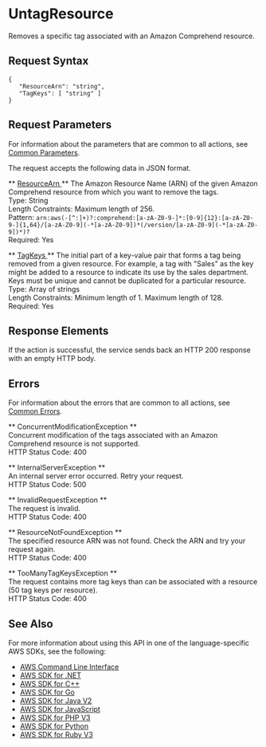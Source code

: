 # UntagResource<a name="API_UntagResource"></a>

Removes a specific tag associated with an Amazon Comprehend resource\. 

## Request Syntax<a name="API_UntagResource_RequestSyntax"></a>

```
{
   "ResourceArn": "string",
   "TagKeys": [ "string" ]
}
```

## Request Parameters<a name="API_UntagResource_RequestParameters"></a>

For information about the parameters that are common to all actions, see [Common Parameters](CommonParameters.md)\.

The request accepts the following data in JSON format\.

 ** [ ResourceArn ](#API_UntagResource_RequestSyntax) **   <a name="comprehend-UntagResource-request-ResourceArn"></a>
 The Amazon Resource Name \(ARN\) of the given Amazon Comprehend resource from which you want to remove the tags\.   
Type: String  
Length Constraints: Maximum length of 256\.  
Pattern: `arn:aws(-[^:]+)?:comprehend:[a-zA-Z0-9-]*:[0-9]{12}:[a-zA-Z0-9-]{1,64}/[a-zA-Z0-9](-*[a-zA-Z0-9])*(/version/[a-zA-Z0-9](-*[a-zA-Z0-9])*)?`   
Required: Yes

 ** [ TagKeys ](#API_UntagResource_RequestSyntax) **   <a name="comprehend-UntagResource-request-TagKeys"></a>
The initial part of a key\-value pair that forms a tag being removed from a given resource\. For example, a tag with "Sales" as the key might be added to a resource to indicate its use by the sales department\. Keys must be unique and cannot be duplicated for a particular resource\.   
Type: Array of strings  
Length Constraints: Minimum length of 1\. Maximum length of 128\.  
Required: Yes

## Response Elements<a name="API_UntagResource_ResponseElements"></a>

If the action is successful, the service sends back an HTTP 200 response with an empty HTTP body\.

## Errors<a name="API_UntagResource_Errors"></a>

For information about the errors that are common to all actions, see [Common Errors](CommonErrors.md)\.

 ** ConcurrentModificationException **   
Concurrent modification of the tags associated with an Amazon Comprehend resource is not supported\.   
HTTP Status Code: 400

 ** InternalServerException **   
An internal server error occurred\. Retry your request\.  
HTTP Status Code: 500

 ** InvalidRequestException **   
The request is invalid\.  
HTTP Status Code: 400

 ** ResourceNotFoundException **   
The specified resource ARN was not found\. Check the ARN and try your request again\.  
HTTP Status Code: 400

 ** TooManyTagKeysException **   
The request contains more tag keys than can be associated with a resource \(50 tag keys per resource\)\.  
HTTP Status Code: 400

## See Also<a name="API_UntagResource_SeeAlso"></a>

For more information about using this API in one of the language\-specific AWS SDKs, see the following:
+  [ AWS Command Line Interface](https://docs.aws.amazon.com/goto/aws-cli/comprehend-2017-11-27/UntagResource) 
+  [ AWS SDK for \.NET](https://docs.aws.amazon.com/goto/DotNetSDKV3/comprehend-2017-11-27/UntagResource) 
+  [ AWS SDK for C\+\+](https://docs.aws.amazon.com/goto/SdkForCpp/comprehend-2017-11-27/UntagResource) 
+  [ AWS SDK for Go](https://docs.aws.amazon.com/goto/SdkForGoV1/comprehend-2017-11-27/UntagResource) 
+  [ AWS SDK for Java V2](https://docs.aws.amazon.com/goto/SdkForJavaV2/comprehend-2017-11-27/UntagResource) 
+  [ AWS SDK for JavaScript](https://docs.aws.amazon.com/goto/AWSJavaScriptSDK/comprehend-2017-11-27/UntagResource) 
+  [ AWS SDK for PHP V3](https://docs.aws.amazon.com/goto/SdkForPHPV3/comprehend-2017-11-27/UntagResource) 
+  [ AWS SDK for Python](https://docs.aws.amazon.com/goto/boto3/comprehend-2017-11-27/UntagResource) 
+  [ AWS SDK for Ruby V3](https://docs.aws.amazon.com/goto/SdkForRubyV3/comprehend-2017-11-27/UntagResource) 